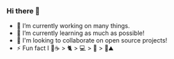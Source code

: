 ### Hi there 👋

<!--
**djbohl/djbohl** is a ✨ _special_ ✨ repository because its `README.md` (this file) appears on your GitHub profile.

Here are some ideas to get you started:
-->
- 🔭 I’m currently working on many things.
- 🌱 I’m currently learning as much as possible!
- 🤔 I'm looking to collaborate on open source projects!
- ⚡ Fun fact I 🤍☕ > 🐈 > 💻 > 🎨 > 🥾⛰️

